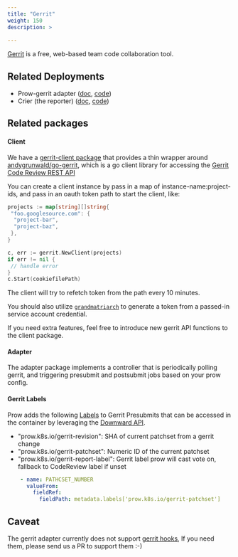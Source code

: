 ```yaml
---
title: "Gerrit"
weight: 150
description: >
  
---
```


[Gerrit](https://www.gerritcodereview.com/) is a free, web-based team code collaboration tool.

## Related Deployments

- Prow-gerrit adapter ([doc](/docs/components/optional/gerrit/), [code](https://github.com/kubernetes-sigs/prow/tree/main/cmd/gerrit))
- Crier (the reporter) ([doc](/docs/components/core/crier/), [code](https://github.com/kubernetes-sigs/prow/tree/main/cmd/crier))

## Related packages

#### Client

We have a [gerrit-client package](https://github.com/kubernetes-sigs/prow/tree/main/pkg/gerrit/client) that provides a thin wrapper around 
[andygrunwald/go-gerrit](https://github.com/andygrunwald/go-gerrit), which is a go client library
for accessing the [Gerrit Code Review REST API](https://gerrit-review.googlesource.com/Documentation/rest-api.html)

You can create a client instance by pass in a map of instance-name:project-ids, and pass in an oauth token path to
start the client, like:

```go
projects := map[string][]string{
 "foo.googlesource.com": {
  "project-bar",
  "project-baz",
 },
}

c, err := gerrit.NewClient(projects)
if err != nil {
 // handle error
}
c.Start(cookiefilePath)
```

The client will try to refetch token from the path every 10 minutes.

You should also utilize [`grandmatriarch`](/docs/components/undocumented/grandmatriarch/) to generate a token from a
passed-in service account credential.

If you need extra features, feel free to introduce new gerrit API functions to the client package.

#### Adapter

The adapter package implements a controller that is periodically polling gerrit, and triggering
presubmit and postsubmit jobs based on your prow config.

#### Gerrit Labels

Prow adds the following [Labels](https://github.com/kubernetes-sigs/prow/blob/main/pkg/gerrit/client/client.go) to Gerrit Presubmits that can be accessed in the container by leveraging the [Downward API](https://kubernetes.io/docs/tasks/inject-data-application/environment-variable-expose-pod-information/).

- "prow.k8s.io/gerrit-revision": SHA of current patchset from a gerrit change
- "prow.k8s.io/gerrit-patchset": Numeric ID of the current patchset
- "prow.k8s.io/gerrit-report-label": Gerrit label prow will cast vote on, fallback to CodeReview label if unset

```yaml
    - name: PATHCSET_NUMBER
      valueFrom:
        fieldRef:
          fieldPath: metadata.labels['prow.k8s.io/gerrit-patchset']
```

## Caveat

The gerrit adapter currently does not support [gerrit hooks](https://gerrit-review.googlesource.com/Documentation/config-hooks.html),
If you need them, please send us a PR to support them :-)
